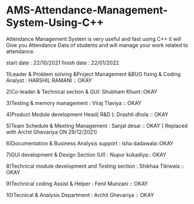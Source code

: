 # AMS-Attendance-Management-System-Using-C++
Attendance Management System is very useful and fast using C++ it will Give you Attendance Data of students  and will manage your work related to attendance.

start date : 22/10/2021
finish date : 22/01/2022

1)Leader & Problem solving &Project Management &BUG fixing & Coding Analyst : HARSHIL RAMANI :: OKAY

2)Co-leader & Technical section & GUI: Shubham Khunt::OKAY

3)Testing & memory management : Viraj Tlaviya  :: OKAY

4)Product Module development Head( R&D ): Drashti dhola :: OKAY

5)Team Schedule &  Meeting Management : Sanjal desai :: OKAY [ Replaced with Archit Ghevariya ON 29/12/2021]

6)Documentation & Business Analysis support  : Isha dadawala::OKAY

7)GUI development & Design Section (UI) : Nupur kukadiya:: OKAY

8)Technical module development and Testing section : Shikhaa Tikiwala :: OKAY

9)Technical coding Assist & Helper : Fenil Munzani :: OKAY

10)Tecnical & Analysis Department : Archit Ghevariya :: OKAY

